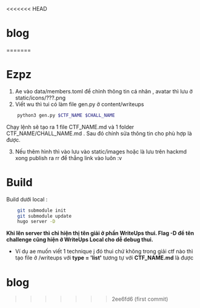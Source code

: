 <<<<<<< HEAD
# blog
=======
# Ezpz 
1. Ae vào data/members.toml để chỉnh thông tin cá nhân , avatar thì lưu ở static/icons/???.png
2. Viết wu thì tui có làm file gen.py ở content/writeups
```sh
    python3 gen.py $CTF_NAME $CHALL_NAME
```
Chạy lệnh sẽ tạo ra 1 file CTF_NAME.md và 1 folder CTF_NAME/CHALL_NAME.md . Sau đó chính sửa thông tin cho phù hợp là được.

3. Nếu thêm hình thì vào  lưu vào static/images hoặc là lưu trên hackmd xong publish ra rr để thẳng link vào luôn :v 

# Build 
Build dưới local : 
```sh
    git submodule init
    git submodule update
    hugo server -D
```
**Khi lên server thì chỉ hiện thị tên giải ở phần WriteUps thui. Flag -D để tên challenge cũng hiện ở WriteUps Local cho dễ debug thui.**
- Ví dụ ae muốn viết 1 technique j đó thui chứ không trong giải ctf nào thì tạo file ở /writeups  với **type = 'list'** tương tự với **CTF_NAME.md** là được 

# blog
>>>>>>> 2ee6fd6 (first commit)
